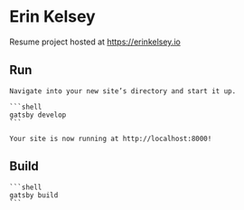 # Erin Kelsey

Resume project hosted at https://erinkelsey.io

## Run

    Navigate into your new site’s directory and start it up.

    ```shell
    gatsby develop
    ```

    Your site is now running at http://localhost:8000!

## Build

    ```shell
    gatsby build
    ```
